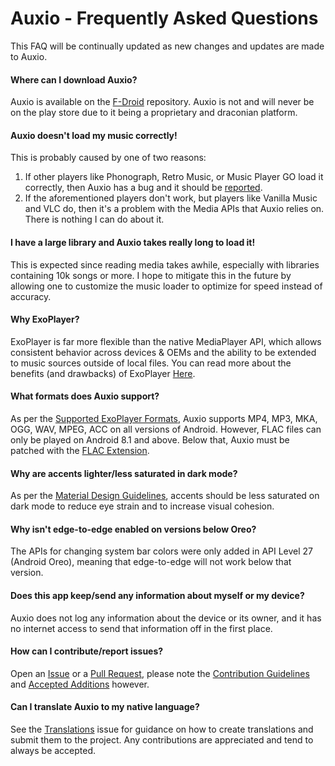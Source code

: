 # Auxio - Frequently Asked Questions

This FAQ will be continually updated as new changes and updates are made to Auxio.

#### Where can I download Auxio?

Auxio is available on the [F-Droid](https://f-droid.org/en/packages/org.oxycblt.auxio/) repository.
Auxio is not and will never be on the play store due to it being a proprietary and draconian platform.

#### Auxio doesn't load my music correctly!

This is probably caused by one of two reasons:

1. If other players like Phonograph, Retro Music, or Music Player GO load it correctly, then Auxio has a bug and it should be [reported](https://github.com/OxygenCobalt/Auxio/issues).
2. If the aforementioned players don't work, but players like Vanilla Music and VLC do, then it's a problem with the Media APIs that Auxio relies on. There is nothing I can do about it.

#### I have a large library and Auxio takes really long to load it!

This is expected since reading media takes awhile, especially with libraries containing 10k songs or more.
I hope to mitigate this in the future by allowing one to customize the music loader to optimize for speed instead of accuracy.

#### Why ExoPlayer?

ExoPlayer is far more flexible than the native MediaPlayer API, which allows consistent behavior across devices & OEMs and the
ability to be extended to music sources outside of local files. You can read more about the benefits (and drawbacks) of ExoPlayer
[Here](https://exoplayer.dev/pros-and-cons.html).

#### What formats does Auxio support?

As per the [Supported ExoPlayer Formats](https://exoplayer.dev/supported-formats.html), Auxio supports
MP4, MP3, MKA, OGG, WAV, MPEG, ACC on all versions of Android. However, FLAC files can only be played
on Android 8.1 and above. Below that, Auxio must be patched with the [FLAC Extension](https://github.com/google/ExoPlayer/tree/release-v2/extensions/flac).

#### Why are accents lighter/less saturated in dark mode?

As per the [Material Design Guidelines](https://material.io/design/color/dark-theme.html), accents should be less
saturated on dark mode to reduce eye strain and to increase visual cohesion.

#### Why isn't edge-to-edge enabled on versions below Oreo?

The APIs for changing system bar colors were only added in API Level 27 (Android Oreo), meaning that edge-to-edge will not work below that version.

#### Does this app keep/send any information about myself or my device?

Auxio does not log any information about the device or its owner, and it has no internet access to send that information off in the first place.

#### How can I contribute/report issues?

Open an [Issue](https://github.com/OxygenCobalt/Auxio/issues) or a [Pull Request](https://github.com/OxygenCobalt/Auxio/pulls),
please note the [Contribution Guidelines](../.github/CONTRIBUTING.md) and [Accepted Additions](ADDITIONS.md) however.

#### Can I translate Auxio to my native language?

See the [Translations](https://github.com/OxygenCobalt/Auxio/issues/3) issue for guidance on how to create translations and submit them to the project.
Any contributions are appreciated and tend to always be accepted.
